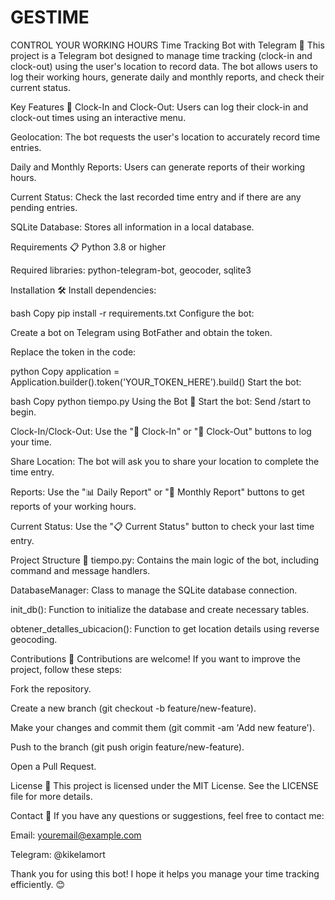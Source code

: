 # GESTIME
CONTROL YOUR WORKING HOURS 
Time Tracking Bot with Telegram 🤖
This project is a Telegram bot designed to manage time tracking (clock-in and clock-out) using the user's location to record data. The bot allows users to log their working hours, generate daily and monthly reports, and check their current status.

Key Features 🚀
Clock-In and Clock-Out: Users can log their clock-in and clock-out times using an interactive menu.

Geolocation: The bot requests the user's location to accurately record time entries.

Daily and Monthly Reports: Users can generate reports of their working hours.

Current Status: Check the last recorded time entry and if there are any pending entries.

SQLite Database: Stores all information in a local database.

Requirements 📋
Python 3.8 or higher

Required libraries: python-telegram-bot, geocoder, sqlite3

Installation 🛠️
Install dependencies:

bash
Copy
pip install -r requirements.txt
Configure the bot:

Create a bot on Telegram using BotFather and obtain the token.

Replace the token in the code:

python
Copy
application = Application.builder().token('YOUR_TOKEN_HERE').build()
Start the bot:

bash
Copy
python tiempo.py
Using the Bot 🤖
Start the bot: Send /start to begin.

Clock-In/Clock-Out: Use the "📍 Clock-In" or "🚪 Clock-Out" buttons to log your time.

Share Location: The bot will ask you to share your location to complete the time entry.

Reports: Use the "📊 Daily Report" or "📅 Monthly Report" buttons to get reports of your working hours.

Current Status: Use the "📋 Current Status" button to check your last time entry.

Project Structure 📂
tiempo.py: Contains the main logic of the bot, including command and message handlers.

DatabaseManager: Class to manage the SQLite database connection.

init_db(): Function to initialize the database and create necessary tables.

obtener_detalles_ubicacion(): Function to get location details using reverse geocoding.

Contributions 🤝
Contributions are welcome! If you want to improve the project, follow these steps:

Fork the repository.

Create a new branch (git checkout -b feature/new-feature).

Make your changes and commit them (git commit -am 'Add new feature').

Push to the branch (git push origin feature/new-feature).

Open a Pull Request.

License 📄
This project is licensed under the MIT License. See the LICENSE file for more details.

Contact 📧
If you have any questions or suggestions, feel free to contact me:

Email: youremail@example.com

Telegram: @kikelamort

Thank you for using this bot! I hope it helps you manage your time tracking efficiently. 😊
